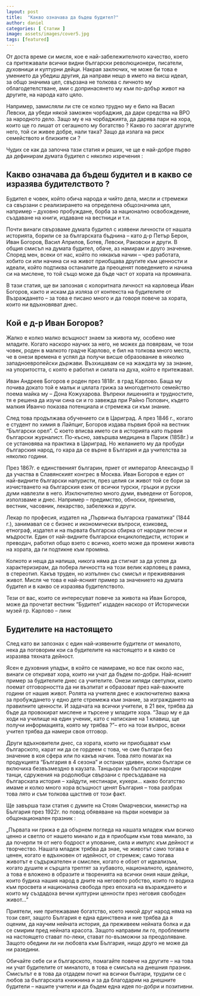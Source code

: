 ```yaml
---
layout: post
title:  "Какво означава да бъдеш будител?"
author: daniel
categories: [ Статии ]
image: assets/images/cover5.jpg
tags: [featured]
---
```


От доста време си мисля, кое е най-забележителното качество, което са притежавали всички видни български революционери, писатели, духовници и културни дейци. Накрая заключих, че може би това е умението да убедиш другия, да нaправи нещо в името на висш идеал, за общо значима цел, свързана не толкова с личното му облагодетелстване, ами с допринасянето му към по-добър живот на другите, на народа като цяло.

Например, замисляли ли сте се колко трудно му е било на Васил Левски, да убеди някой заможен чорбаджия, да дари средства на ВРО за народното дело. Защо му е на чорбаджията, да дарява пари на хора, които ще го лишат от сегашното му богатство ? Какво го засягат другите него, той си живее добре, нали така? Защо да излага на риск семейството и близките си ?

Чудих се как да започна тази статия и реших, че ще е най-добре първо да дефинирам думата будител с няколко изречения :

## Какво означава да бъдеш будител и в какво се изразява будителството ?

Будител е човек, който обича народа и чийто дела, мисли и стремежи са свързани с реализирането на определена общозначима цел, например – духовно пробуждане, борба за национално освобождение, създаване на книги, издаване на вестници и т.н.

Почти винаги свързваме думата будител с изявени личности  от нашата историята, борили се за българската бъднина – като д-р Петър Берон, Иван Богоров, Васил Априлов, Ботев, Левски, Раковски и други. В общия смисъл на думата будител, обаче, аз намирам и друго значение. Според мен, всеки от нас, който по някакъв начин – чрез работата, хобито си или начина си на живот приобщава другите към ценности и идеали, който подтиква останалите да преоценят поведението и начина си на мислене, то той също може да бъде част от хората на промяната.

В тази статия, ще ви запозная с колоритната личност на карловеца Иван Богоров, както и искам да изляза от контекста на будителите от Възраждането – за това е писано много и да говоря повече за хората, които ни вдъхновяват днес.

 

## Кой е д-р Иван Богоров?
 

Жалко е колко малко всъщност знаем за живота му, особено ние младите. Когато наскоро научих за него, не можех да повярвам, че този човек, роден в малкото градче Карлово, е бил на толкова много места, че в онези времена е успял да получи висше образование в няколко западноевропейски държави.  Възхищавам се на жаждата му за знание, на упоритостта, с която е работил и силата на духа, който е притежавал.

Иван Андреев Богоров е роден през 1818г. в град Карлово. Баща му почива докато той е малък и цялата грижа за многодетното семейство поема майка му – Дона Кожухарова. Въпреки лишенията и трудностите, тя е решена да изучи сина си и го завежда при Райно Попович, където малкия Иванчо показва потенциала и стремежа си към знание.

След това продължава обучението си в Цариград. А през 1846 г., когато е студент по химия в Лайпциг, Богоров издава първия брой на вестник “Български орел”. С което вписва името си в историята като първия български журналист. По-късно, завършва медицина в Париж (1858г.) и се установява на практика в Цариград. Но желанието му да пробуди българския народ, го кара да се върне в България и да учителства за няколко години.

През 1867г. е единственият българин, приет от император Александър II да участва в Славянският конгрес в Москва. Иван Богоров е един от най-видните български напуристи, през целия си живот той се бори за изчистването на българския език от всички турски, гръцки и руски думи навлезли в него. Изключително много думи, въведени от Богоров, използваме и днес. Например – предимство, обноски, приемлив, вестник, часовник, лекарство, забележка и други.

Лекар по професия, издател на  „Първичка българска граматика“ (1844 г.), занимавал се с бизнес и икономически въпроси, езиковед, етнограф, издател и на първата българска сбирка от народни песни и мъдрости. Един от най-видните български енциклопедисти, историк и преводач, работил общо взето с всичко, което може да промени живота на хората, да ги подтикне към промяна.

Колкото и неща да напиша, никога няма да стигнат за да успея да характеризирам, да побера личността на този велик карловец в рамка, в стереотип. Какъв труден, но изпълнен със смисъл и преживявания живот. Мисля че това е най-ясният пример за значението на думата будител и в какво се изразява будителството.

Тези от вас, които се интересуват повече за живота на Иван Богоров, може да прочетат вестник “Будител” издаден наскоро от Исторически музей гр. Карлово – линк


## Будителите на настоящето

След като ви запознах с един най-изявените будители от миналото, нека да поговорим кои са будителите на настоящето и в какво се изразява тяхната дейност.

Ясен е духовния упадък, в който се намираме, но все пак около нас, винаги се откриват хора, които ни учат да бъдем по-добри. Най-ясният пример за будителите днес са учителите. Онези хиляди светулки, които поемат отговорността да ни възпитат и образоват през най-важните години от нашия живот. Ролята на учителя днес е изключително важна за пробуждането у едно дете стремежа към знание, за изграждането на правилните ценности. И задачата на всички учители, в 21 век, трябва да бъде да провокират мислене и търсене у младите хора. “Защо му е да ходи на училище на един ученик, като с натискане на 1 клавиш, ще получи информацията, която му трябва ?”– ето на този въпрос, всеки учител трябва да намери своя отговор.

Други вдъхновители днес, са хората, които ни приобщават към българското, карат ни да се гордеем с това, че сме българи без значение в коя сфера или по какъв начин. Това лято помагах на продукцията “България в 4 сезона” и останах удивен, колко българи се включиха безвъзмездно в каузата. Танцьори на български народни танци, сдружения на родолюбци свързани с пресъздаване на българската история – хайдути, нестинари, кукери… какво богатство имаме и колко много хора всъщност ценят България – това разбрах това лято и съм толкова щастлив от този факт.



Ще завърша тази статия с думите на Стоян Омарчевски, министър на България през 1922г. по повод обявяване на първи ноември за общонационален празник :

„Първата ни грижа е да обърнем погледа на нашата младеж към всичко ценно и светло от нашето минало и да я приобщим към това минало, за да почерпи тя от него бодрост и упование, сила и импулс към дейност и творчество. Нашата младеж трябва да знае, че животът само тогава е ценен, когато е вдъхновен от идейност, от стремеж; само тогава животът е съдържателен и смислен, когато е обзет от идеализъм, когато душите и сърцата трептят за хубавото, националното, идеалното, а това е вложено в образите и творенията на всички ония наши дейци, които будиха нашия народ в дните на неговото робство, които го водиха към просвета и национална свобода през епохата на възраждането и които му създадоха вечни културни ценности през неговия свободен живот…”

Приятели, ние притежаваме богатство, което никой друг народ няма на този свят, защото България е една единствена и ние трябва да я оценим, да научим нейната история, да преживеем нейната болка и да се смирим пред нейната красота. Защото направим ли го, проблемите на настоящето стават по-леки, стават по-възможни за преодоляване. Защото обедини ли ни любовта към България, нищо друго не може да ни разедини.

Обичайте себе си и българското, помагайте повече на другите – на това ни учат будителите от миналото, в това е смисъла на днешния празник. Смисълът е в това да отдадем почит на всички българи, трудили се с любов за българската книжнина и за да благодарим на днешните будители – нашите учители и да бъдем една идея по-добри и позитивни.
